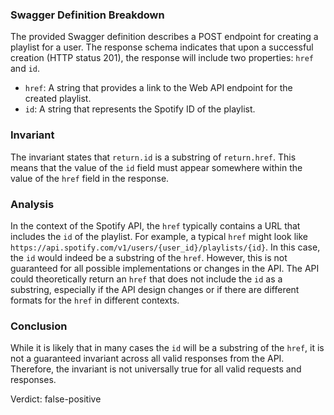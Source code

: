### Swagger Definition Breakdown
The provided Swagger definition describes a POST endpoint for creating a playlist for a user. The response schema indicates that upon a successful creation (HTTP status 201), the response will include two properties: `href` and `id`. 

- `href`: A string that provides a link to the Web API endpoint for the created playlist.
- `id`: A string that represents the Spotify ID of the playlist.

### Invariant
The invariant states that `return.id` is a substring of `return.href`. This means that the value of the `id` field must appear somewhere within the value of the `href` field in the response.

### Analysis
In the context of the Spotify API, the `href` typically contains a URL that includes the `id` of the playlist. For example, a typical `href` might look like `https://api.spotify.com/v1/users/{user_id}/playlists/{id}`. In this case, the `id` would indeed be a substring of the `href`. However, this is not guaranteed for all possible implementations or changes in the API. The API could theoretically return an `href` that does not include the `id` as a substring, especially if the API design changes or if there are different formats for the `href` in different contexts.

### Conclusion
While it is likely that in many cases the `id` will be a substring of the `href`, it is not a guaranteed invariant across all valid responses from the API. Therefore, the invariant is not universally true for all valid requests and responses. 

Verdict: false-positive

